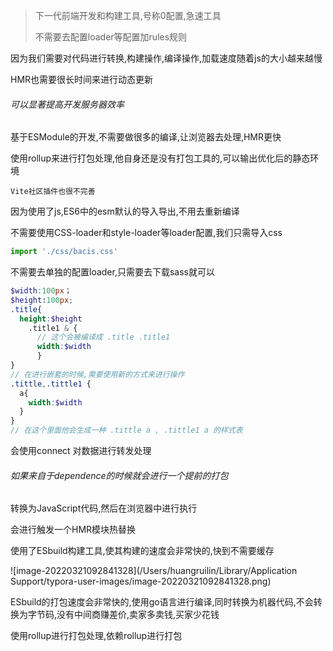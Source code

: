> 下一代前端开发和构建工具,号称0配置,急速工具
>
> 不需要去配置loader等配置加rules规则

因为我们需要对代码进行转换,构建操作,编译操作,加载速度随着js的大小越来越慢

HMR也需要很长时间来进行动态更新

###### 可以显著提高开发服务器效率

基于ESModule的开发,不需要做很多的编译,让浏览器去处理,HMR更快

使用rollup来进行打包处理,他自身还是没有打包工具的,可以输出优化后的静态环境

`Vite社区插件也很不完善`

因为使用了js,ES6中的esm默认的导入导出,不用去重新编译

不需要使用CSS-loader和style-loader等loader配置,我们只需导入css

```js
import './css/bacis.css'
```

不需要去单独的配置loader,只需要去下载sass就可以

```scss
$width:100px；
$height:100px;
.title{
  height:$height
    .title1 & {
      // 这个会被编译成 .title .title1
      width:$width
      }
}
// 在进行嵌套的时候,需要使用新的方式来进行操作
.tittle,.tittle1 {
  a{
    width:$width
  }
}
// 在这个里面他会生成一种 .tittle a , .tittle1 a 的样式表
```

会使用connect 对数据进行转发处理

###### 如果来自于dependence的时候就会进行一个提前的打包

转换为JavaScript代码,然后在浏览器中进行执行

会进行触发一个HMR模块热替换

使用了ESbuild构建工具,使其构建的速度会非常快的,快到不需要缓存

![image-20220321092841328](/Users/huangruilin/Library/Application Support/typora-user-images/image-20220321092841328.png)

ESbuild的打包速度会非常快的,使用go语言进行编译,同时转换为机器代码,不会转换为字节码,没有中间商赚差价,卖家多卖钱,买家少花钱

使用rollup进行打包处理,依赖rollup进行打包